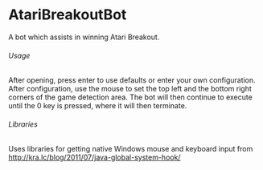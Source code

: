 AtariBreakoutBot
================

A bot which assists in winning Atari Breakout.

<h6>Usage</h6>
After opening, press enter to use defaults or enter your own configuration. 
After configuration, use the mouse to set the top left and the bottom right corners of the game detection area. 
The bot will then continue to execute until the 0 key is pressed, where it will then terminate.

<h6>Libraries</h6>
Uses libraries for getting native Windows mouse and keyboard input from <a href src=http://kra.lc/blog/2011/07/java-global-system-hook/>http://kra.lc/blog/2011/07/java-global-system-hook/</a>
